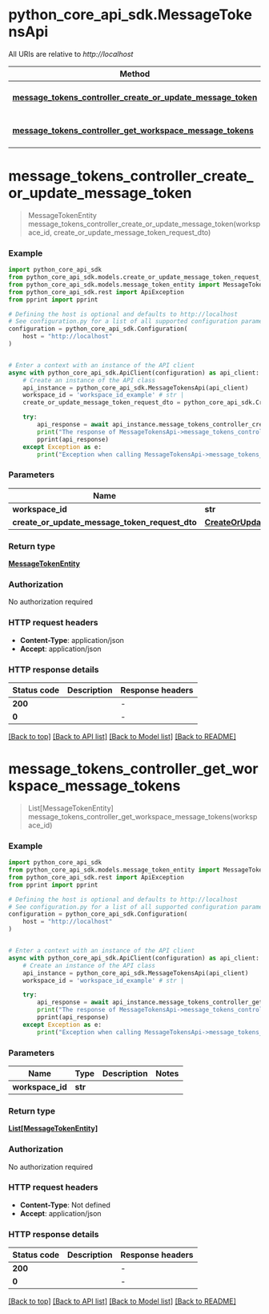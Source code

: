 # python_core_api_sdk.MessageTokensApi

All URIs are relative to *http://localhost*

Method | HTTP request | Description
------------- | ------------- | -------------
[**message_tokens_controller_create_or_update_message_token**](MessageTokensApi.md#message_tokens_controller_create_or_update_message_token) | **PUT** /workspaces/{workspaceId}/message-tokens | 
[**message_tokens_controller_get_workspace_message_tokens**](MessageTokensApi.md#message_tokens_controller_get_workspace_message_tokens) | **GET** /workspaces/{workspaceId}/message-tokens | 


# **message_tokens_controller_create_or_update_message_token**
> MessageTokenEntity message_tokens_controller_create_or_update_message_token(workspace_id, create_or_update_message_token_request_dto)



### Example


```python
import python_core_api_sdk
from python_core_api_sdk.models.create_or_update_message_token_request_dto import CreateOrUpdateMessageTokenRequestDto
from python_core_api_sdk.models.message_token_entity import MessageTokenEntity
from python_core_api_sdk.rest import ApiException
from pprint import pprint

# Defining the host is optional and defaults to http://localhost
# See configuration.py for a list of all supported configuration parameters.
configuration = python_core_api_sdk.Configuration(
    host = "http://localhost"
)


# Enter a context with an instance of the API client
async with python_core_api_sdk.ApiClient(configuration) as api_client:
    # Create an instance of the API class
    api_instance = python_core_api_sdk.MessageTokensApi(api_client)
    workspace_id = 'workspace_id_example' # str | 
    create_or_update_message_token_request_dto = python_core_api_sdk.CreateOrUpdateMessageTokenRequestDto() # CreateOrUpdateMessageTokenRequestDto | 

    try:
        api_response = await api_instance.message_tokens_controller_create_or_update_message_token(workspace_id, create_or_update_message_token_request_dto)
        print("The response of MessageTokensApi->message_tokens_controller_create_or_update_message_token:\n")
        pprint(api_response)
    except Exception as e:
        print("Exception when calling MessageTokensApi->message_tokens_controller_create_or_update_message_token: %s\n" % e)
```



### Parameters


Name | Type | Description  | Notes
------------- | ------------- | ------------- | -------------
 **workspace_id** | **str**|  | 
 **create_or_update_message_token_request_dto** | [**CreateOrUpdateMessageTokenRequestDto**](CreateOrUpdateMessageTokenRequestDto.md)|  | 

### Return type

[**MessageTokenEntity**](MessageTokenEntity.md)

### Authorization

No authorization required

### HTTP request headers

 - **Content-Type**: application/json
 - **Accept**: application/json

### HTTP response details

| Status code | Description | Response headers |
|-------------|-------------|------------------|
**200** |  |  -  |
**0** |  |  -  |

[[Back to top]](#) [[Back to API list]](../README.md#documentation-for-api-endpoints) [[Back to Model list]](../README.md#documentation-for-models) [[Back to README]](../README.md)

# **message_tokens_controller_get_workspace_message_tokens**
> List[MessageTokenEntity] message_tokens_controller_get_workspace_message_tokens(workspace_id)



### Example


```python
import python_core_api_sdk
from python_core_api_sdk.models.message_token_entity import MessageTokenEntity
from python_core_api_sdk.rest import ApiException
from pprint import pprint

# Defining the host is optional and defaults to http://localhost
# See configuration.py for a list of all supported configuration parameters.
configuration = python_core_api_sdk.Configuration(
    host = "http://localhost"
)


# Enter a context with an instance of the API client
async with python_core_api_sdk.ApiClient(configuration) as api_client:
    # Create an instance of the API class
    api_instance = python_core_api_sdk.MessageTokensApi(api_client)
    workspace_id = 'workspace_id_example' # str | 

    try:
        api_response = await api_instance.message_tokens_controller_get_workspace_message_tokens(workspace_id)
        print("The response of MessageTokensApi->message_tokens_controller_get_workspace_message_tokens:\n")
        pprint(api_response)
    except Exception as e:
        print("Exception when calling MessageTokensApi->message_tokens_controller_get_workspace_message_tokens: %s\n" % e)
```



### Parameters


Name | Type | Description  | Notes
------------- | ------------- | ------------- | -------------
 **workspace_id** | **str**|  | 

### Return type

[**List[MessageTokenEntity]**](MessageTokenEntity.md)

### Authorization

No authorization required

### HTTP request headers

 - **Content-Type**: Not defined
 - **Accept**: application/json

### HTTP response details

| Status code | Description | Response headers |
|-------------|-------------|------------------|
**200** |  |  -  |
**0** |  |  -  |

[[Back to top]](#) [[Back to API list]](../README.md#documentation-for-api-endpoints) [[Back to Model list]](../README.md#documentation-for-models) [[Back to README]](../README.md)

